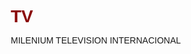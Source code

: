 # <span style="color: #8A0707;">TV</span>
MILENIUM TELEVISION INTERNACIONAL
<html lang="es">
<head>
    <meta charset="UTF-8">
    <meta name="viewport" content="width=device-width, initial-scale=1.0">
    <meta name="description" content="Página oficial del canal de TV con transmisiones en vivo, noticias, videos y más.">
    <title>Canal de TV - Inicio</title>
    <link rel="stylesheet" href="https://cdnjs.cloudflare.com/ajax/libs/font-awesome/6.4.2/css/all.min.css">
    <!-- Video.js CSS -->
    <link href="https://vjs.zencdn.net/8.10.0/video-js.css" rel="stylesheet">
    <style>
        * {
            margin: 0;
            padding: 0;
            box-sizing: border-box;
            font-family: 'Arial', sans-serif;
        }

        body {
            background-color: #4682B4;
            color: #333;
        }

        /* Header */
        header {
            background: linear-gradient(90deg, #1a73e8, #0d47a1);
            color: white;
            padding: 1rem 2rem;
            position: sticky;
            top: 0;
            z-index: 1000;
        }

        .header-container {
            max-width: 1200px;
            margin: 0 auto;
            display: flex;
            justify-content: space-between;
            align-items: center;
        }

        .logo img {
            height: 50px;
        }

        nav ul {
            list-style: none;
            display: flex;
            gap: 1.5rem;
            align-items: center; /* Alinea verticalmente los elementos del menú */
        }

        nav ul li a {
            color: white;
            text-decoration: none;
            font-weight: bold;
            transition: color 0.3s;
            line-height: 1; /* Normaliza altura de línea */
            white-space: nowrap; /* Evita división de texto */
        }

        nav ul li a:hover {
            color: #ffd700;
        }

        /* Hero Section */
        .hero {
            background: url('https://via.placeholder.com/1920x600') no-repeat center/cover;
            height: 500px;
            display: flex;
            align-items: center;
            justify-content: center;
            text-align: center;
            color: white;
            text-shadow: 2px 2px 4px rgba(0, 0, 0, 0.7);
        }

        .hero h1 {
            font-size: 3rem;
            margin-bottom: 1rem;
        }

        .hero button {
            background: #ffd700;
            border: none;
            padding: 0.75rem 1.5rem;
            font-size: 1.2rem;
            cursor: pointer;
            border-radius: 5px;
            transition: background 0.3s;
        }

        .hero button:hover {
            background: #e6c200;
        }

        /* Sections */
        .section {
            padding: 3rem 2rem;
            max-width: 1200px;
            margin: 0 auto;
        }

        .section h2 {
            font-size: 2rem;
            margin-bottom: 1.5rem;
            color: #ffd700; /* Amarillo dorado igual que footer a */
        }

        #live h2 {
            color: #1a73e8; /* Azul original para Transmisiones en Vivo */
        }

        .grid {
            display: grid;
            grid-template-columns: repeat(auto-fit, minmax(250px, 1fr));
            gap: 1.5rem;
        }

        .card {
            background: white;
            border-radius: 10px;
            overflow: hidden;
            box-shadow: 0 4px 8px rgba(0, 0, 0, 0.1);
            transition: transform 0.3s;
        }

        .card:hover {
            transform: translateY(-5px);
        }

        .card img {
            width: 100%;
            height: 150px;
            object-fit: cover;
        }

        .card-content {
            padding: 1rem;
        }

        .card-content h3 {
            font-size: 1.2rem;
            margin-bottom: 0.5rem;
        }

        .card-content p {
            font-size: 0.9rem;
            color: #666;
        }

        /* Live Stream Section */
        .live-stream {
            background: #f9f9f9;
            text-align: center;
        }

        .live-stream .video-js {
            width: 100%;
            max-width: 800px;
            height: 450px;
            margin: 1rem auto;
        }

        /* Footer */
        footer {
            background: #0d47a1;
            color: white;
            padding: 2rem;
            text-align: center;
        }

        footer a {
            color: #ffd700;
            text-decoration: none;
        }

        footer a:hover {
            text-decoration: underline;
        }

        /* Responsive */
        @media (max-width: 768px) {
            .hero h1 {
                font-size: 2rem;
            }

            nav ul {
                flex-direction: column;
                gap: 1rem;
                align-items: center; /* Mantener alineación en vista móvil */
            }

            .live-stream .video-js {
                height: 300px;
            }
        }
    </style>
</head>
<body>
    <!-- Header -->
    <header>
        <div class="header-container">
            <!-- Logo retirado según instrucción -->
            <nav>
                <ul>
                    <li><a href="#live">Transmisiones en Vivo</a></li>
                    <li><a href="#tvplay">TV Play</a></li>
                    <li><a href="#news">Noticias</a></li>
                    <li><a href="#videos">Videos</a></li>
                    <li><a href="#posts">Publicaciones</a></li>
                    <li><a href="#defensa">Defensa del Televidente</a></li>
                </ul>
            </nav>
        </div>
    </header>

    <!-- Hero Section -->
    <section class="hero">
        <div>
            <h1>Bienvenidos a Milenium Tvi</h1>
            <p>Tu fuente de entretenimiento, noticias y mucho más</p>
            <button onclick="window.location.href='#live'">Ver Ahora</button>
        </div>
    </section>

    <!-- Transmisiones en Vivo -->
    <section id="live" class="section live-stream">
        <h2>Transmisiones en Vivo</h2>
        <video
            id="live-stream-player"
            class="video-js vjs-default-skin"
            controls
            preload="auto"
            width="800"
            height="450"
            data-setup='{}'>
            <source src="https://app.viloud.tv/hls/channel/c8984eee3163b175a0c725860f53749d.m3u8" type="application/x-mpegURL">
            <p class="vjs-no-js">
                Para ver este video, habilita JavaScript y considera actualizar a un navegador que soporte video HTML5.
            </p>
        </video>
    </section>

    <!-- TV Play -->
    <section id="tvplay" class="section">
        <h2>TV Play</h2>
        <div class="grid">
            <div class="card">
                <img src="https://www.canva.com/design/DAGrNUbFdSQ/O2JWkQP-9spi5KLvdhz-3Q/view?utm_content=DAGrNUbFdSQ&utm_campaign=designshare&utm_medium=link2&utm_source=uniquelinks&utlId=h5670f93789" alt="Programa 1">
                <div class="card-content">
                    <h3>Programa Estelar</h3>
                    <p>Disfruta de nuestro programa insignia con invitados especiales.</p>
                </div>
            </div>
            <div class="card">
                <img src="https://www.canva.com/design/DAGrNUbFdSQ/O2JWkQP-9spi5KLvdhz-3Q/view?utm_content=DAGrNUbFdSQ&utm_campaign=designshare&utm_medium=link2&utm_source=uniquelinks&utlId=h5670f93789" alt="Programa 2">
                <div class="card-content">
                    <h3>Serie Exclusiva</h3>
                    <p>Una serie que no te puedes perder, disponible en TV Play.</p>
                </div>
            </div>
        </div>
    </section>

    <!-- Noticias -->
    <section id="news" class="section">
        <h2>Noticias</h2>
        <div class="grid">
            <!-- Nueva noticia destacada y primera -->
            <div class="card">
                <img src="https://mileniumtvi.com/wp-content/uploads/2025/07/Bloque-de-seguridad-Duran.jpg" alt="Operativo en Recinto Ferial">
                <div class="card-content">
                    <h3>Operativo en Recinto Ferial</h3>
                    <p>Operativo de control en los alrededores del Recinto Ferial El Arenal.</p>
                    <a href="https://mileniumtvi.com/operativo-de-control-en-los-alrededores-del-recinto-ferial-el-arenal" target="_blank">Leer más</a>
                </div>
            </div>
            <div class="card">
                <img src="https://mileniumtvi.com/wp-content/uploads/2025/07/Bloque-de-seguridad-Duran.jpg" alt="Certamen Reina de Cuenca">
                <div class="card-content">
                    <h3>Certamen Reina de Cuenca</h3>
                    <p>Cuenca se prepara para elegir a su Reina. El certamen se desarrollará el jueves 23 de octubre en el Teatro Carlos Cueva Tamariz, y las inscripciones estarán disponibles en la página oficial de Instagram: Fundación Reinas de Cuenca.</p>
                    <a href="https://mileniumtvi.com/-convocan-al-certamen-reina-de-cuenca-2025-2026" target="_blank">Leer más</a>
                </div>
            </div>
            <div class="card">
                <img src="https://mileniumtvi.com/wp-content/uploads/2025/07/Bloque-de-seguridad-Duran.jpg" alt="Retiro de Firmas RC5">
                <div class="card-content">
                    <h3>Retiro de Firmas RC5</h3>
                    <p>Cuatro Asambleístas de RC5 han retirado su firma del proyecto de ley presentado por su ex compañero de bancada Santiago Díaz en el que se propone que el consentimiento para una relación sexual sea a partir de los 14 años y no desde los 18.</p>
                    <a href="https://mileniumtvi.com/ex-companeros-de-la-bancada-la-revolucion-ciudadana-comenzaron-a-retirar-sus-firmas" target="_blank">Leer más</a>
                </div>
            </div>
            <div class="card">
                <img src="https://mileniumtvi.com/wp-content/uploads/2025/07/Bloque-de-seguridad-Duran.jpg" alt="Relevo de Mando Policial">
                <div class="card-content">
                    <h3>Relevo de Mando Policial</h3>
                    <p>El presidente Daniel Noboa oficializó el relevo del mando policial: Pablo Dávila es el nuevo Comandante General.</p>
                    <a href="https://mileniumtvi.com/el-presidente-daniel-noboa-oficializo-el-relevo-del-mando-policial-pablo-davila-es-el-nuevo-comandante-general" target="_blank">Leer más</a>
                </div>
            </div>
            <div class="card">
                <img src="https://mileniumtvi.com/wp-content/uploads/2025/07/Bloque-de-seguridad-Duran.jpg" alt="Caso Santiago Díaz">
                <div class="card-content">
                    <h3>Caso Santiago Díaz</h3>
                    <p>Santiago Díaz era el legislador alterno de Priscila Schettini, y se principalizó luego de que a Schettini se le suspendieran sus derechos políticos. Está acusado de violación a una menor.</p>
                    <a href="https://mileniumtvi.com/santiago-diaz-era-el-legislador-alterno-de-priscila-schettini-y-se-principalizo-luego-de-que-a-schettini-se-le-suspendieran-sus-derechos-politicos-esta-acusado-de-violacion-a-una-menor" target="_blank">Leer más</a>
                </div>
            </div>
            <div class="card">
                <img src="https://mileniumtvi.com/wp-content/uploads/2025/07/Bloque-de-seguridad-Duran.jpg" alt="Lucha contra la corrupción">
                <div class="card-content">
                    <h3>La lucha contra la corrupción continúa</h3>
                    <p>El bloque de seguridad interviene cinco instituciones públicas en Durán.</p>
                    <a href="https://mileniumtvi.com/la-lucha-contra-la-corrupcion-continua-el-bloque-de-seguridad-interviene-cinco-instituciones-publicas-en-duran" target="_blank">Leer más</a>
                </div>
            </div>
            <div class="card">
                <img src="https://mileniumtvi.com/wp-content/uploads/2025/07/Presidente-Noboa-reuniones-italianas.jpg" alt="Noticia Destacada">
                <div class="card-content">
                    <h3>Noticia Destacada</h3>
                    <p>Presidente Noboa mantuvo reuniones bilaterales con las máximas autoridades de la política italiana para fortalecer cooperación y seguridad.</p>
                    <a href="https://mileniumtvi.com/presidente-noboa-mantuvo-reuniones-bilaterales-con-las-maximas-autoridades-de-la-politica-italiana" target="_blank">Leer más</a>
                </div>
            </div>
            <div class="card">
                <img src="https://img.youtube.com/vi/9-fRmWQ7j6k/hqdefault.jpg" alt="Noticia Local">
                <div class="card-content">
                    <h3>Noticia Local</h3>
                    <p>Últimos acontecimientos locales captados en video, con cobertura exclusiva de eventos en tu comunidad.</p>
                    <a href="https://youtu.be/9-fRmWQ7j6k?si=nwhEnpf3A4rCIu3E" target="_blank">Ver video</a>
                </div>
            </div>
            <div class="card">
                <img src="https://www.canva.com/design/DAGrNUMTC64/a-pMihPoo9L1C55W5vU0jg/watch?utm_content=DAGrNUMTC64&utm_campaign=designshare&utm_medium=link2&utm_source=uniquelinks&utlId=h3ea15cd559" alt="Editorial">
                <div class="card-content">
                    <h3>Editorial</h3>
                    <p>Explora las opiniones y análisis de nuestros expertos sobre los temas más relevantes.</p>
                    <a href="https://mileniumtvi.com/opinion" target="_blank">Leer más</a>
                </div>
            </div>
            <div class="card">
                <img src="https://mileniumtvi.com/wp-content/uploads/2025/06/Empresarios-italianos.jpg" alt="Noticia Empresarios Italianos">
                <div class="card-content">
                    <h3>Empresarios Italianos y Presidente Noboa</h3>
                    <p>Empresarios italianos dialogaron con el Presidente Daniel Noboa sobre inversiones en sectores estratégicos.</p>
                    <a href="https://mileniumtvi.com/empresarios-italianos-en-areas-estrategicas-dialogaron-con-el-presidente-daniel-noboa-sobre-inversion-en-sectores-estrategicos" target="_blank">Leer más</a>
                </div>
            </div>
            <div class="card">
                <img src="https://pbs.twimg.com/media/GvXiaxLXEAAFS-9.jpg?format=jpg&name=small" alt="Caso de Violación">
                <div class="card-content">
                    <h3>Caso de Violación a Menor</h3>
                    <p>Una menor de apenas 12 años, presuntamentre fue víctima de violación por parte de un sujeto identificado como Joseph Santiago Díaz Asque RC5, el reemplazo de Prisclila Schettini en la Asamblea del enlace <a href="https://x.com/mileniumtvi/status/1942707934242169275">https://x.com/mileniumtvi/status/1942707934242169275</a></p>
                </div>
            </div>
        </div>
    </section>

    <!-- Noticia en Imágenes -->
    <section id="imagenes" class="section">
        <h2>Noticia en Imágenes</h2>
        <div class="grid">
            <div class="card">
                <img src="https://mileniumtvi.com/wp-content/uploads/2025/07/Bloque-de-seguridad-Duran.jpg" alt="Ceremonia de Cambio de Mando">
                <div class="card-content">
                    <h3>Ceremonia de Cambio de Mando</h3>
                    <p><a href="https://mileniumtvi.com/ceremonia-de-cambio-de-mando-policial-quito-09072025" target="_blank">https://mileniumtvi.com/ceremonia-de-cambio-de-mando-policial-quito-09072025</a></p>
                </div>
            </div>
        </div>
    </section>

    <!-- Videos -->
    <section id="videos" class="section">
        <h2>Videos</h2>
        <div class="grid">
            <div class="card">
                <iframe width="100%" height="315" src="https://www.youtube.com/embed/MHjAUKw1VAE" title="Video Viral" frameborder="0" allow="accelerometer; autoplay; clipboard-write; encrypted-media; gyroscope; picture-in-picture" allowfullscreen></iframe>
                <div class="card-content">
                    <h3>Video Viral</h3>
                    <p>Mira los videos más populares de la semana.</p>
                </div>
            </div>
            <div class="card">
                <iframe width="100%" height="315" src="https://www.youtube.com/embed/WIc2_BaF0Mo?si=GMguO6tXNOpN9GYc" title="Entrevista Exclusiva" frameborder="0" allow="accelerometer; autoplay; clipboard-write; encrypted-media; gyroscope; picture-in-picture" allowfullscreen></iframe>
                <div class="card-content">
                    <h3>Entrevista Exclusiva</h3>
                    <p>Una charla con una celebridad que no te puedes perder.</p>
                </div>
            </div>
        </div>
    </section>

    <!-- Publicaciones -->
    <section id="posts" class="section">
        <h2>Publicaciones</h2>
        <div class="grid">
            <div class="card">
                <a href="https://mileniumtvi.com/obras-comprometidas-son-olvidadas-por-la-municipalidad">
                    <img src="https://mileniumtvi.com/wp-content/uploads/2025/07/Obras-municipalidad-olvidadas.jpg" alt="Obras comprometidas">
                </a>
                <div class="card-content">
                    <h3>Obras comprometidas por la Municipalidad son olvidadas</h3>
                    <p>Proyectos prometidos por la Municipalidad no se han ejecutado, generando preocupación en la ciudadanía.</p>
                    <a href="https://mileniumtvi.com/obras-comprometidas-son-olvidadas-por-la-municipalidad">Leer más</a>
                </div>
            </div>
            <div class="card">
                <a href="https://mileniumtvi.com/ecuador-y-emiratos-arabes-unidos-fortalecen-lazos-de-cooperacion">
                    <img src="https://tu-servidor.com/imagenes/articulo-ecuador-emiratos.jpg" alt="Artículo Especial">
                </a>
                <div class="card-content">
                    <h3>Artículo Especial</h3>
                    <p>Ecuador y Emiratos Árabes Unidos firman acuerdos para impulsar turismo, conectividad aérea y seguridad, promoviendo intercambios culturales y comerciales.</p>
                    <a href="https://mileniumtvi.com/ecuador-y-emiratos-arabes-unidos-fortalecen-lazos-de-cooperacion">Leer más</a>
                </div>
            </div>
            <div class="card">
                <a href="https://mileniumtvi.com/ecuador-y-emiratos-arabes-unidos-fortalecen-lazos-de-cooperacion">
                    <img src="https://tu-servidor.com/imagenes/articulo-ecuador-emiratos.jpg" alt="Blog del Mes">
                </a>
                <div class="card-content">
                    <h3>Blog del Mes</h3>
                    <p>Descubre cómo los nuevos lazos entre Ecuador y Emiratos Árabes abren oportunidades para el comercio y la innovación tecnológica.</p>
                    <a href="https://mileniumtvi.com/ecuador-y-emiratos-arabes-unidos-fortalecen-lazos-de-cooperacion">Leer más</a>
                </div>
            </div>
        </div>
    </section>

    <!-- Defensa del Televidente -->
    <section id="defensa" class="section">
        <h2>Defensa del Televidente</h2>
        <p>En nuestro canal, tu voz importa. Contáctanos para cualquier queja, sugerencia o consulta.</p>
        <form>
            <input type="text" placeholder="Nombre" required>
            <input type="email" placeholder="Correo Electrónico" required>
            <textarea placeholder="Tu mensaje" required></textarea>
            <button type="submit">Enviar</button>
        </form>
    </section>

    <!-- Footer -->
    <footer>
        <p>© 2025 Canal de TV. Todos los derechos reservados.</p>
        <p><a href="#">Términos y Condiciones</a> | <a href="#">Política de Privacidad</a> | <a href="#defensa">Contacto</a></p>
        <div class="social">
            <a href="https://www.facebook.com/mileniumtvi/" target="_blank"><i class="fab fa-facebook-f"></i></a>
            <a href="https://x.com/mileniumtvi" target="_blank"><i class="fab fa-x-twitter"></i></a>
            <a href="#"><i class="fab fa-instagram"></i></a>
            <a href="https://www.youtube.com/@mileniumtvi" target="_blank"><i class="fab fa-youtube"></i></a>
        </div>
    </footer>

    <!-- Video.js Script -->
    <script src="https://vjs.zencdn.net/8.10.0/video.min.js"></script>
    <script>
        // Smooth scroll para los enlaces de navegación
        document.querySelectorAll('a[href^="#"]').forEach(anchor => {
            anchor.addEventListener('click', function (e) {
                e.preventDefault();
                document.querySelector(this.getAttribute('href')).scrollIntoView({
                    behavior: 'smooth'
                });
            });
        });
    </script>
</body>
</html>

